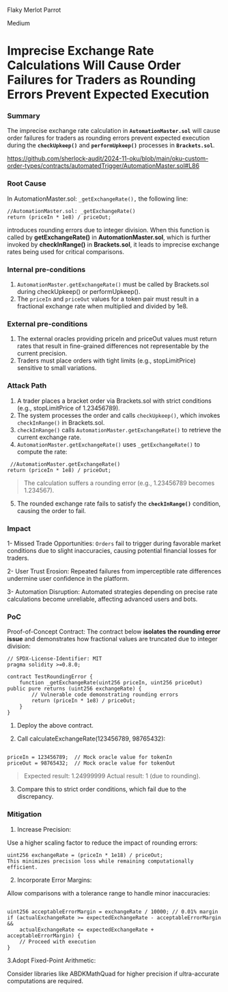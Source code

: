 Flaky Merlot Parrot

Medium

# Imprecise Exchange Rate Calculations Will Cause Order Failures for Traders as Rounding Errors Prevent Expected Execution

### Summary

The imprecise exchange rate calculation in **`AutomationMaster.sol`** will cause order failures for traders as rounding errors prevent expected execution during the **`checkUpkeep()`** and **`performUpkeep()`** processes in **`Brackets.sol`**.

https://github.com/sherlock-audit/2024-11-oku/blob/main/oku-custom-order-types/contracts/automatedTrigger/AutomationMaster.sol#L86


### Root Cause

In AutomationMaster.sol: `_getExchangeRate(),` the following line:


```solidity
//AutomationMaster.sol: _getExchangeRate()
return (priceIn * 1e8) / priceOut;
```
introduces rounding errors due to integer division. When this function is called by **getExchangeRate()** in **AutomationMaster.sol**, which is further invoked by **checkInRange()** in **Brackets.sol**, it leads to imprecise exchange rates being used for critical comparisons.

### Internal pre-conditions

1. `AutomationMaster.getExchangeRate()` must be called by Brackets.sol during checkUpkeep() or performUpkeep().
2. The `priceIn` and `priceOut` values for a token pair must result in a fractional exchange rate when multiplied and divided by 1e8.

### External pre-conditions

1. The external oracles providing priceIn and priceOut values must return rates that result in fine-grained differences not representable by the current precision.
2. Traders must place orders with tight limits (e.g., stopLimitPrice) sensitive to small variations.


### Attack Path

1. A trader places a bracket order via Brackets.sol with strict conditions (e.g., stopLimitPrice of 1.23456789).
2. The system processes the order and calls `checkUpkeep()`, which invokes `checkInRange()` in Brackets.sol.
3. `checkInRange()` calls `AutomationMaster.getExchangeRate()` to retrieve the current exchange rate.
4. `AutomationMaster.getExchangeRate()` uses `_getExchangeRate()` to compute the rate:
```solidity
 //AutomationMaster.getExchangeRate()
return (priceIn * 1e8) / priceOut;

```

> The calculation suffers a rounding error (e.g., 1.23456789 becomes 1.234567).
5. The rounded exchange rate fails to satisfy the **`checkInRange()`** condition, causing the order to fail.

### Impact

1- Missed Trade Opportunities:
`Orders` fail to trigger during favorable market conditions due to slight inaccuracies, causing potential financial losses for traders.

2- User Trust Erosion:
Repeated failures from imperceptible rate differences undermine user confidence in the platform.

3- Automation Disruption:
Automated strategies depending on precise rate calculations become unreliable, affecting advanced users and bots.

### PoC

Proof-of-Concept Contract: 
The contract below **isolates the rounding error issue** and demonstrates how fractional values are truncated due to integer division:
```solidity
// SPDX-License-Identifier: MIT
pragma solidity >=0.8.0;

contract TestRoundingError {
    function _getExchangeRate(uint256 priceIn, uint256 priceOut) public pure returns (uint256 exchangeRate) {
        // Vulnerable code demonstrating rounding errors
        return (priceIn * 1e8) / priceOut;
    }
}
```

1. Deploy the above contract.

2. Call calculateExchangeRate(123456789, 98765432):
```solidity

priceIn = 123456789;  // Mock oracle value for tokenIn
priceOut = 98765432;  // Mock oracle value for tokenOut
```

> Expected result: 1.24999999
> Actual result: 1 (due to rounding).

3. Compare this to strict order conditions, which fail due to the discrepancy.


### Mitigation

1. Increase Precision:

Use a higher scaling factor to reduce the impact of rounding errors:
```solidity
uint256 exchangeRate = (priceIn * 1e18) / priceOut;
This minimizes precision loss while remaining computationally efficient.
```

2. Incorporate Error Margins:

Allow comparisons with a tolerance range to handle minor inaccuracies:
```solidity

uint256 acceptableErrorMargin = exchangeRate / 10000; // 0.01% margin
if (actualExchangeRate >= expectedExchangeRate - acceptableErrorMargin &&
    actualExchangeRate <= expectedExchangeRate + acceptableErrorMargin) {
    // Proceed with execution
}
```

3.Adopt Fixed-Point Arithmetic:

Consider libraries like ABDKMathQuad for higher precision if ultra-accurate computations are required.